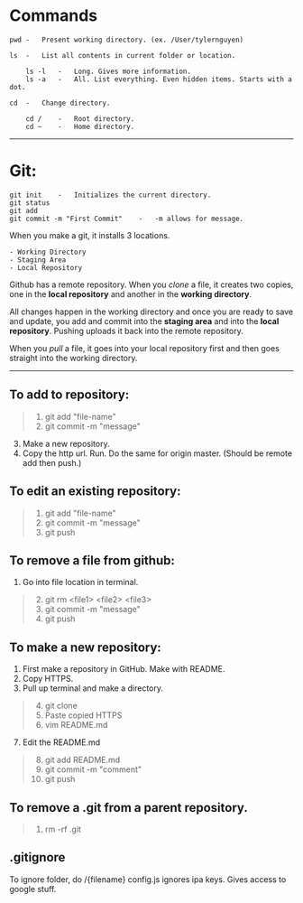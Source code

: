 # Commands
    pwd -   Present working directory. (ex. /User/tylernguyen)

    ls  -   List all contents in current folder or location.

        ls -l   -   Long. Gives more information.
        ls -a   -   All. List everything. Even hidden items. Starts with a dot.
    
    cd  -   Change directory.

        cd /    -   Root directory.
        cd ~    -   Home directory.  

___

# Git:
    git init    -   Initializes the current directory.
    git status
    git add
    git commit -m "First Commit"    -   -m allows for message.

When you make a git, it installs 3 locations. 

    - Working Directory
    - Staging Area
    - Local Repository

Github has a remote repository. When you *clone* a file, it creates two copies, one in the **local repository** and another in the **working directory**. 

All changes happen in the working directory and once you are ready to save and update, you add and commit into the **staging area** and into the **local repository**. Pushing uploads it back into the remote repository.

When you *pull* a file, it goes into your local repository first and then goes straight into the working directory.

___

## To add to repository:  
> 1. git add "file-name"
> 2. git commit -m "message"

3. Make a new repository.
4. Copy the http url. Run. Do the same for origin master. (Should be remote add then push.)

## To edit an existing repository:
> 1. git add "file-name"
> 2. git commit -m "message"
> 3. git push

## To remove a file from github:
1. Go into file location in terminal.
> 2. git rm \<file1> \<file2> \<file3>
> 3. git commit -m "message"
> 4. git push

## To make a new repository:
1. First make a repository in GitHub. Make with README.
2. Copy HTTPS.
3. Pull up terminal and make a directory.
> 4. git clone
> 5. Paste copied HTTPS
> 6. vim README.md
7. Edit the README.md
> 8. git add README.md
> 9. git commit -m "comment"
> 10. git push

## To remove a .git from a parent repository.
> 1. rm -rf .git

## .gitignore
To ignore folder, do /{filename}
config.js ignores ipa keys. Gives access to google stuff.